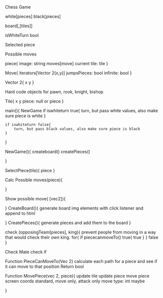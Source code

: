 Chess Game

white[pieces]
black[pieces]

board[,[tiles]]

isWhiteTurn bool

Selected piece

Possible moves

piece{
	image: string
	moves[move]
	current tile: tile
}

Move{
	iterators[Vector 2(x,y)]
	jumpsPieces: bool
	infinite: bool
}

Vector 2{
	x
	y
}

Hard code objects for pawn, rook, knight, bishop

Tile{
	x
	y
	piece: null or piece
}

main(){
    NewGame
    if iswhiteturn true{
        turn, but pass white values, also make sure piece is white
    }

    if iswhiteturn false{
        turn, but pass black values, also make sure piece is black
    }
}


NewGame(){
    createboard()
    createPieces()


}

SelectPiece(tile){
	piece
}

Calc Possible moves(piece){

}

Show possible move( [vec2]){

}
CreateBoard(){
	generate board img elements with click listener and append to html
	
}
CreatePieces(){
	generate pieces and add them to the board
}



check (opposingTeam[pieces], king){
    prevent people from moving in a way that would check their own king.
    for{
        if piececanmoveTo() true{
            true
        }
    }
    false
}

Check Mate check if

Function PieceCanMoveTo(Vec 2)
 	calculate each path for a piece and see if it can move to that position
Return bool

Function MovePiece(vec 2, piece){
	update tile
	update piece
	move piece screen coords
	standard, move only, attack only
	move type: int maybe

}